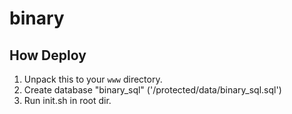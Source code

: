 binary
======

## How Deploy

1. Unpack this to your `www` directory.
2. Create database "binary_sql" ('/protected/data/binary_sql.sql')
3. Run init.sh in root dir.